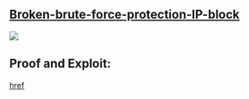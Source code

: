 ## [Broken-brute-force-protection-IP-block](https://portswigger.net/web-security/authentication/password-based/lab-broken-bruteforce-protection-ip-block)

![](https://github.com/nu11secur1ty/PortSwigger-Web-Security-Academy/blob/main/Authentication/Broken-brute-force-protection-IP-block/Docs/Screenshot%202022-05-25%20164332.png)

## Proof and Exploit:
[href](https://streamable.com/o152sg)
